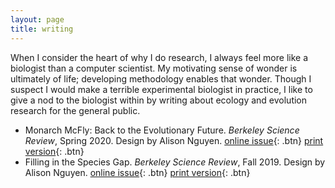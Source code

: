 ```yaml
---
layout: page
title: writing
---
```


When I consider the heart of why I do research, I always feel more like a biologist than a computer scientist. My motivating sense of wonder is ultimately of life; developing methodology enables that wonder. Though I suspect I would make a terrible experimental biologist in practice, I like to give a nod to the biologist within by writing about ecology and evolution research for the general public. 
- Monarch McFly: Back to the Evolutionary Future. *Berkeley Science Review*, Spring 2020. Design by Alison Nguyen. [online issue](https://berkeleysciencereview.com/article/monarch-mcfly-back-to-the-evolutionary-future/){: .btn} [print version](/writing/bsr_spring2020.pdf){: .btn}
- Filling in the Species Gap. *Berkeley Science Review*, Fall 2019. Design by Alison Nguyen. [online issue](https://berkeleysciencereview.com/article/filling-species-gap/){: .btn} [print version](/writing/bsr_fall2019.pdf){: .btn}


<br>